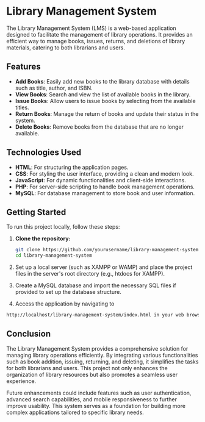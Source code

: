 # Library Management System

The Library Management System (LMS) is a web-based application designed to facilitate the management of library operations. It provides an efficient way to manage books, issues, returns, and deletions of library materials, catering to both librarians and users.

## Features

- **Add Books**: Easily add new books to the library database with details such as title, author, and ISBN.
- **View Books**: Search and view the list of available books in the library.
- **Issue Books**: Allow users to issue books by selecting from the available titles.
- **Return Books**: Manage the return of books and update their status in the system.
- **Delete Books**: Remove books from the database that are no longer available.

## Technologies Used

- **HTML**: For structuring the application pages.
- **CSS**: For styling the user interface, providing a clean and modern look.
- **JavaScript**: For dynamic functionalities and client-side interactions.
- **PHP**: For server-side scripting to handle book management operations.
- **MySQL**: For database management to store book and user information.

## Getting Started

To run this project locally, follow these steps:

1. **Clone the repository:**

   ```bash
   git clone https://github.com/yourusername/library-management-system.git
   cd library-management-system
    ```
2. Set up a local server (such as XAMPP or WAMP) and place the project files in the server's root directory (e.g., htdocs for XAMPP).

3. Create a MySQL database and import the necessary SQL files if provided to set up the database structure.

4. Access the application by navigating to
```bash
http://localhost/library-management-system/index.html in your web browser.
```

## Conclusion

The Library Management System provides a comprehensive solution for managing library operations efficiently. By integrating various functionalities such as book addition, issuing, returning, and deleting, it simplifies the tasks for both librarians and users. This project not only enhances the organization of library resources but also promotes a seamless user experience.

Future enhancements could include features such as user authentication, advanced search capabilities, and mobile responsiveness to further improve usability. This system serves as a foundation for building more complex applications tailored to specific library needs.
